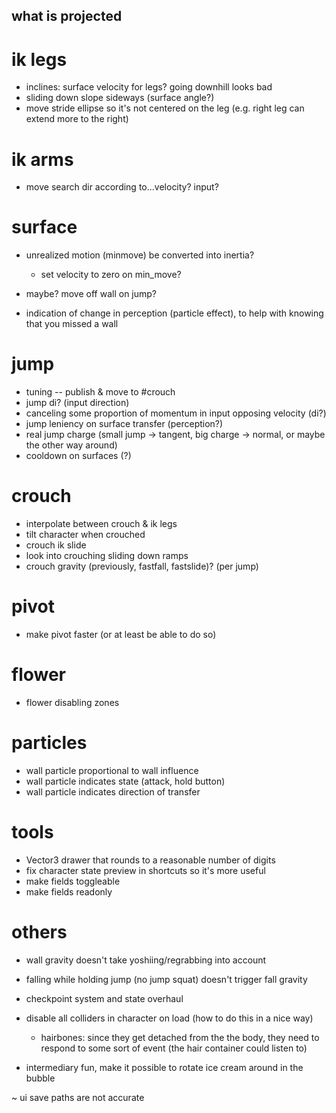 what is projected
---

# ik legs
- inclines: surface velocity for legs? going downhill looks bad
- sliding down slope sideways (surface angle?)
- move stride ellipse so it's not centered on the leg (e.g. right leg can extend more to the right)

# ik arms
- move search dir according to...velocity? input?

# surface
- unrealized motion (minmove) be converted into inertia?
  - set velocity to zero on min_move?

- maybe? move off wall on jump?
- indication of change in perception (particle effect), to help with knowing that you missed a wall

# jump
- tuning
-- publish & move to #crouch
- jump di? (input direction)
- canceling some proportion of momentum in input opposing velocity (di?)
- jump leniency on surface transfer (perception?)
- real jump charge (small jump -> tangent, big charge -> normal, or maybe the other way around)
- cooldown on surfaces (?)

# crouch
- interpolate between crouch & ik legs
- tilt character when crouched
- crouch ik slide
- look into crouching sliding down ramps
- crouch gravity (previously, fastfall, fastslide)? (per jump)

# pivot
- make pivot faster (or at least be able to do so)

# flower
- flower disabling zones

# particles
- wall particle proportional to wall influence
- wall particle indicates state (attack, hold button)
- wall particle indicates direction of transfer

# tools
- Vector3 drawer that rounds to a reasonable number of digits
- fix character state preview in shortcuts so it's more useful
- make fields toggleable
- make fields readonly

# others
- wall gravity doesn't take yoshiing/regrabbing into account
- falling while holding jump (no jump squat) doesn't trigger fall gravity

- checkpoint system and state overhaul
- disable all colliders in character on load (how to do this in a nice way)
  - hairbones: since they get detached from the the body, they need to respond to some sort of event (the hair container could listen to)
- intermediary fun, make it possible to rotate ice cream around in the bubble

~ ui save paths are not accurate